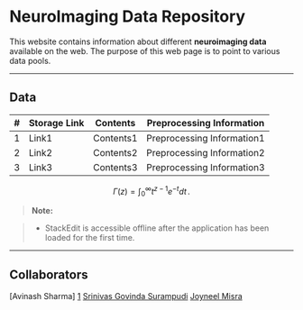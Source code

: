 NeuroImaging Data Repository
===================


This website contains information about different **neuroimaging data** available on the web. The purpose of this web page is to point to various data pools.

----------


<i class="icon-file"></i> Data 	
-------------
| # | Storage Link | Contents | Preprocessing Information |
| - | ------------ | -------- | ------------------------- |
| 1 | Link1 | Contents1 | Preprocessing Information1 |
| 2 | Link2 | Contents2 | Preprocessing Information2 |
| 3 | Link3 | Contents3 | Preprocessing Information3 |

$$
\Gamma(z) = \int_0^\infty t^{z-1}e^{-t}dt\,.
$$

> **Note:**

> - StackEdit is accessible offline after the application has been loaded for the first time.

----------


<i class="icon-refresh"></i> Collaborators
-------------------
[Avinash Sharma] [1]
[Srinivas Govinda Surampudi][2]
[Joyneel Misra][2]


  [1]: https://www.iiit.ac.in/people/faculty/asharma/
  [2]: https://www.google.co.in/
  [3]: https://github.com/jmcmanus/pagedown-extra "Pagedown Extra"
 
